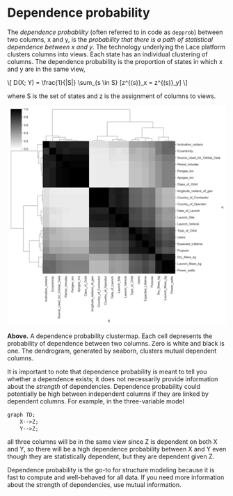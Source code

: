 # Dependence probability

The *dependence probability* (often referred to in code as `depprob`) between two columns, x and y, is the *probability that there is a path of statistical dependence between x and y*. The technology underlying the Lace platform clusters columns into views. Each state has an individual clustering of columns. The dependence probability is the proportion of states in which x and y are in the same view,

\\[
D(X; Y) = \frac{1}{|S|} \sum_{s \in S} [z^{(s)}_x = z^{(s)}_y]
\\]

where S is the set of states and z is the assignment of columns to views.

![Dependence probability matrix](sats-depprob.png)

**Above.** A dependence probability clustermap. Each cell depresents the probability of dependence between two columns. Zero is white and black is one. The dendrogram, generated by seaborn, clusters mutual dependent columns.

It is important to note that dependence probability is meant to tell you whether a dependence exists; it does not necessarily provide information about the *strength* of dependencies. Dependence probability could potentially be high between independent columns if they are linked by dependent columns. For example, in the three-variable model

```mermaid
graph TD;
    X-->Z;
    Y-->Z;
```
 all three columns will be in the same view since Z is dependent on both X and Y, so there will be a high dependence probability between X and Y even though they are statistically dependent, but they are dependent given Z.

Dependence probability is the go-to for structure modeling because it is fast to compute and well-behaved for all data. If you need more information about the strength of dependencies, use mutual information.


